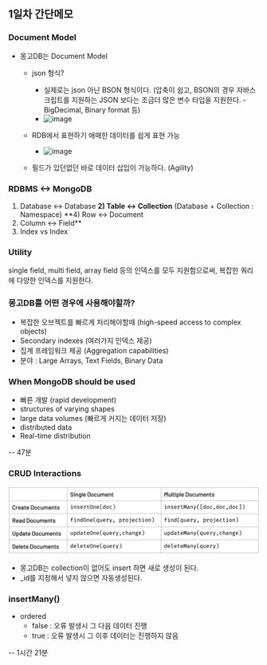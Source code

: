 ## 1일차 간단메모

### Document Model
- 몽고DB는 Document Model
  - json 형식?
    - 실제로는 json 아닌 BSON 형식이다. (압축이 쉽고, BSON의 경우 자바스크립트를 지원하는 JSON 보다는 조금더 많은 변수 타입을 지원한다. - BigDecimal, Binary format 등)
    - <img width="400" alt="image" src="https://github.com/seohaebada/2023/assets/87924260/0a322cc7-0412-4a70-9601-5fe54e4ad189">

  - RDB에서 표현하기 애매한 데이터를 쉽게 표현 가능 
    - <img width="400" alt="image" src="https://github.com/seohaebada/2023/assets/87924260/7ee362c5-e9ac-4f68-adf1-2648bbcdc42f">
  - 필드가 있던없던 바로 데이터 삽입이 가능하다. (Agility)

### RDBMS <-> MongoDB
1) Database <-> Database
**2) Table <-> Collection**
(Database + Collection : Namespace)
**4) Row <-> Document
5) Column <-> Field**
6) Index vs Index

### Utility
single field, multi field, array field 등의 인덱스를 모두 지원함으로써,
복잡한 쿼리에 다양한 인덱스를 지원한다.

### 몽고DB를 어떤 경우에 사용해야할까?
- 복잡한 오브젝트를 빠르게 처리해야할때 (high-speed access to complex objects)
- Secondary indexes (여러가지 인덱스 제공)
- 집계 프레임워크 제공 (Aggregation capabilities)
- 분야 : Large Arrays, Text Fields, Binary Data

### When MongoDB should be used
- 빠른 개발 (rapid development)
- structures of varying shapes
- large data volumes (빠르게 커지는 데이터 저장)
- distributed data 
- Real-time distribution 

-- 47분

### CRUD Interactions
![img.png](../../image/day1-1/img.png)

- 몽고DB는 collection이 없어도 insert 하면 새로 생성이 된다.
- _id를 지정해서 넣지 않으면 자동생성된다. 

### insertMany()
- ordered
  - false : 오류 발생시 그 다음 데이터 진행
  - true : 오류 발생시 그 이후 데이터는 진행하지 않음 

-- 1시간 21분
